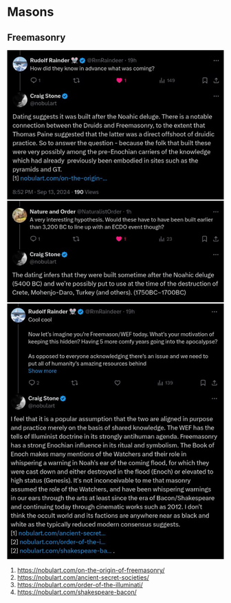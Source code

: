 # Masons

## Freemasonry

![](img/freemason1.jpg)
![](img/freemason2.jpg)
![](img/freemason3.jpg)

1. https://nobulart.com/on-the-origin-of-freemasonry/
2. https://nobulart.com/ancient-secret-societies/
3. https://nobulart.com/order-of-the-illuminati/
4. https://nobulart.com/shakespeare-bacon/